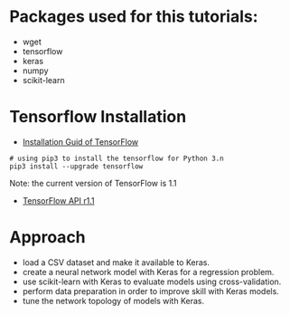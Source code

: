 # Packages used for this tutorials:
* wget
* tensorflow
* keras
* numpy
* scikit-learn
<!-- * h5py-->


# Tensorflow Installation
* <a href="https://www.tensorflow.org/install/" target="_blank">Installation Guid of TensorFlow</a>

```console
# using pip3 to install the tensorflow for Python 3.n
pip3 install --upgrade tensorflow
```
Note: the current version of TensorFlow is 1.1

* <a href="https://www.tensorflow.org/api_docs/" target="_blank">TensorFlow API r1.1</a>

# Approach
* load a CSV dataset and make it available to Keras.
* create a neural network model with Keras for a regression problem.
* use scikit-learn with Keras to evaluate models using cross-validation.
* perform data preparation in order to improve skill with Keras models.
* tune the network topology of models with Keras.



